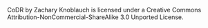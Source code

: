 CoDR by Zachary Knoblauch is licensed under a Creative Commons Attribution-NonCommercial-ShareAlike 3.0 Unported License.
